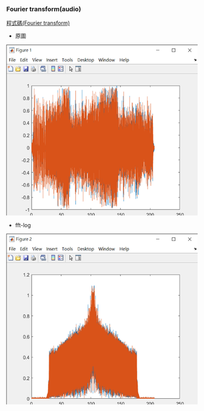 ### Fourier transform(audio)

[程式碼(Fourier transform)](https://github.com/OPlobo/matlab/blob/main/hw4/ex4_1.m)

* 原圖

<img src='https://github.com/OPlobo/matlab/blob/main/hw4/img4/%E5%8E%9F%E5%9C%96.png' height=450 weight =450>

* fft-log

<img src='https://github.com/OPlobo/matlab/blob/main/hw4/img4/fft-log.png' height=450 weight =450>
